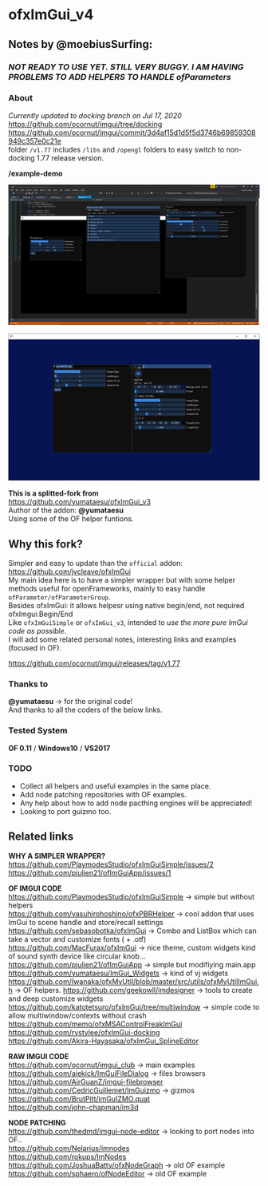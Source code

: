 ofxImGui_v4
=============================

## Notes by @moebiusSurfing:  

### *NOT READY TO USE YET. STILL VERY BUGGY. I AM HAVING PROBLEMS TO ADD HELPERS TO HANDLE ofParameters*  


### About    
*Currently updated to docking branch on Jul 17, 2020*  
https://github.com/ocornut/imgui/tree/docking  
https://github.com/ocornut/imgui/commit/3d4af15d1d5f5d3746b69859308949c357e0c21e  
folder `/v1.77` includes `/libs` and `/opengl` folders to easy switch to non-docking 1.77 release version.  


**/example-demo**  

![image](https://github.com/moebiussurfing/ofxImGui_v4/blob/master/readme_images/screenshot1.PNG?raw=true "readme_images/screenshot1.PNG")  

![image](https://github.com/moebiussurfing/ofxImGui_v4/blob/master/readme_images/screenshot2.PNG?raw=true "readme_images/screenshot2.PNG")  

**This is a splitted-fork from**  
https://github.com/yumataesu/ofxImGui_v3  
Author of the addon: **@yumataesu**  
Using some of the OF helper funtions.  

## Why this fork?
Simpler and easy to update than the `official` addon:  
https://github.com/jvcleave/ofxImGui  
My main idea here is to have a simpler wrapper but with some helper methods useful for openFrameworks, mainly to easy handle `ofParameter/ofParameterGroup`.  
Besides ofxImGui: it allows helpesr using native begin/end, not required ofxImgui:Begin/End  
Like `ofxImGuiSimple` or `ofxImGui_v3`, intended to *use the more pure ImGui code as possible*.  
I will add some related personal notes, interesting links and examples (focused in OF).  


https://github.com/ocornut/imgui/releases/tag/v1.77  

### Thanks to  
**@yumataesu** -> for the original code!  
And thanks to all the coders of the below links.  

### Tested System  
**OF 0.11** / **Windows10** / **VS2017**  

### TODO
- Collect all helpers and useful examples in the same place.  
- Add node patching repositories with OF examples.  
- Any help about how to add node pacthing engines will be appreciated!  
- Looking to port guizmo too.  

## Related links  

**WHY A SIMPLER WRAPPER?**  
https://github.com/PlaymodesStudio/ofxImGuiSimple/issues/2  
https://github.com/pjulien21/ofImGuiApp/issues/1  

**OF IMGUI CODE**  
https://github.com/PlaymodesStudio/ofxImGuiSimple -> simple but without helpers  
https://github.com/yasuhirohoshino/ofxPBRHelper -> cool addon that uses ImGui to scene handle and store/recall settings  
https://github.com/sebasobotka/ofxImGui -> Combo and ListBox which can take a vector<string> and customize fonts ( + .otf) 
https://github.com/MacFurax/ofxImGui -> nice theme, custom widgets kind of sound synth device like circular knob...  
https://github.com/pjulien21/ofImGuiApp -> simple but modifiying main.app 
https://github.com/yumataesu/ImGui_Widgets -> kind of vj widgets  
https://github.com/Iwanaka/ofxMyUtil/blob/master/src/utils/ofxMyUtilImGui.h -> OF helpers. 
https://github.com/geekowll/imdesigner -> tools to create and deep customize widgets  
https://github.com/katotetsuro/ofxImGui/tree/multiwindow -> simple code to allow multiwindow/contexts without crash  
https://github.com/memo/ofxMSAControlFreakImGui  
https://github.com/rystylee/ofxImGui-docking    
https://github.com/Akira-Hayasaka/ofxImGui_SplineEditor  

**RAW IMGUI CODE**  
https://github.com/ocornut/imgui_club -> main examples  
https://github.com/aiekick/ImGuiFileDialog -> files browsers  
https://github.com/AirGuanZ/imgui-filebrowser
https://github.com/CedricGuillemet/ImGuizmo -> gizmos  
https://github.com/BrutPitt/imGuIZMO.quat  
https://github.com/john-chapman/im3d  

**NODE PATCHING**  
https://github.com/thedmd/imgui-node-editor -> looking to port nodes into OF..  
https://github.com/Nelarius/imnodes  
https://github.com/rokups/ImNodes  
https://github.com/JoshuaBatty/ofxNodeGraph -> old OF example  
https://github.com/sphaero/ofNodeEditor -> old OF example  

